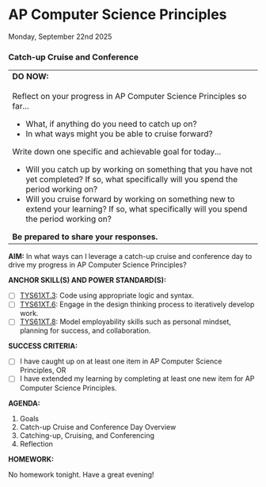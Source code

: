 # AP Computer Science Principles
Monday, September 22nd 2025

### Catch-up Cruise and Conference
<table>
  <tr>
    <td>
      <b>DO NOW:</b><br><br>
      Reflect on your progress in AP Computer Science Principles so far...
      <ul>
        <li>What, if anything do you need to catch up on?</li>
        <li>In what ways might you be able to cruise forward?</li>
      </ul>
      Write down one specific and achievable goal for today...
      <ul>
        <li>Will you catch up by working on something that you have not yet completed?  If so, what specifically will you spend the period working on?</li>
        <li>Will you cruise forward by working on something new to extend your learning? If so, what specifically will you spend the period working on?</li>
      </ul>
   <b>Be prepared to share your responses.</b> 
   </td>
  </tr>
</table>

**AIM:** In what ways can I leverage a catch-up cruise and conference day to drive my progress in AP Computer Science Principles?

**ANCHOR SKILL(S) AND POWER STANDARD(S):** 

 - [ ] <ins>TYS61XT.3</ins>: Code using appropriate logic and syntax.
 - [ ] <ins>TYS61XT.6</ins>: Engage in the design thinking process to iteratively develop work.
 - [ ] <ins>TYS61XT.8</ins>: Model employability skills such as personal mindset, planning for success, and collaboration.
 
**SUCCESS CRITERIA:**
- [ ] I have caught up on at least one item in AP Computer Science Principles, OR
- [ ] I have extended my learning by completing at least one new item for AP Computer Science Principles.

**AGENDA:**

1. Goals
2. Catch-up Cruise and Conference Day Overview
3. Catching-up, Cruising, and Conferencing
4. Reflection

**HOMEWORK:** 

No homework tonight.  Have a great evening!
